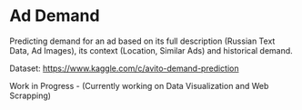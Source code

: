 # Ad Demand
Predicting demand for an ad based on its full description (Russian Text Data, Ad Images), its context (Location, Similar Ads) and historical demand.

Dataset: https://www.kaggle.com/c/avito-demand-prediction



Work in Progress - (Currently working on Data Visualization and Web Scrapping)
